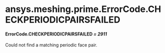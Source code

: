 # ansys.meshing.prime.ErrorCode.CHECKPERIODICPAIRSFAILED



#### ErrorCode.CHECKPERIODICPAIRSFAILED *= 2911*

Could not find a matching periodic face pair.

<!-- !! processed by numpydoc !! -->
